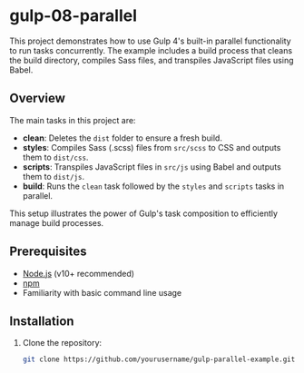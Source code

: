 ﻿# gulp-08-parallel

This project demonstrates how to use Gulp 4's built-in parallel functionality to run tasks concurrently. The example includes a build process that cleans the build directory, compiles Sass files, and transpiles JavaScript files using Babel.

## Overview

The main tasks in this project are:

- **clean**: Deletes the `dist` folder to ensure a fresh build.
- **styles**: Compiles Sass (.scss) files from `src/scss` to CSS and outputs them to `dist/css`.
- **scripts**: Transpiles JavaScript files in `src/js` using Babel and outputs them to `dist/js`.
- **build**: Runs the `clean` task followed by the `styles` and `scripts` tasks in parallel.

This setup illustrates the power of Gulp's task composition to efficiently manage build processes.

## Prerequisites

- [Node.js](https://nodejs.org/) (v10+ recommended)
- [npm](https://www.npmjs.com/)
- Familiarity with basic command line usage

## Installation

1. Clone the repository:

   ```sh
   git clone https://github.com/yourusername/gulp-parallel-example.git
